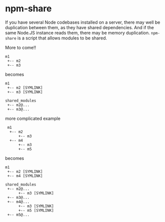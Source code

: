 # npm-share

If you have several Node codebases installed on a server, there may well be duplication between them, as they have shared dependencies. And if the same Node.JS instance reads them, there may be memory duplication. `npm-share` is a script that allows modules to be shared.

More to come!!

    m1
     +-- m2
     +-- m3

becomes

    m1
     +-- m2 [SYMLINK]
     +-- m3 [SYMLINK]

    shared_modules
     +-- m2@...
     +-- m3@...

more complicated example

     m1
      +-- m2
          +-- m3
      +-- m4
          +-- m3
          +-- m5

becomes

    m1
     +-- m2 [SYMLINK]
     +-- m4 [SYMLINK]

    shared_modules
     +-- m2@...
          +-- m3 [SYMLINK]
     +-- m3@...
     +-- m4@...
          +-- m3 [SYMLINK]
          +-- m5 [SYMLINK]
     +-- m5@...
